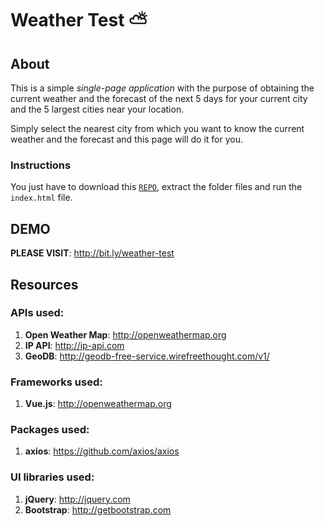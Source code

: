 
# Weather Test ⛅ 

## About

This is a simple _single_-_page application_ with the purpose of obtaining the current weather and the forecast of the next 5 days for your current city and the 5 largest cities near your location.

Simply select the nearest city from which you want to know the current weather and the forecast and this page will do it for you.

### Instructions

You just have to download this [`REPO`](https://github.com/frontend-tests/weather-test/archive/master.zip), extract the folder files and run the `index.html` file.

## DEMO

**PLEASE VISIT**: http://bit.ly/weather-test

## Resources

### APIs used:

 1. **Open Weather Map**: http://openweathermap.org
 2. **IP API**: http://ip-api.com
 3. **GeoDB**: http://geodb-free-service.wirefreethought.com/v1/

### Frameworks used:  

 1. **Vue.js**: http://openweathermap.org

### Packages used:  

 1. **axios**: https://github.com/axios/axios

### UI libraries used:  

 1. **jQuery**: http://jquery.com
 2. **Bootstrap**: http://getbootstrap.com
